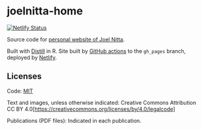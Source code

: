# joelnitta-home

[![Netlify Status](https://api.netlify.com/api/v1/badges/4dec3009-d025-4fdf-b25e-76e98b2f34e1/deploy-status)](https://app.netlify.com/sites/laughing-cray-e2c0db/deploys)

Source code for [personal website of Joel Nitta](https://www.joelnitta.com).

Built with [Distill](https://rstudio.github.io/distill/) in R. Site built by [GitHub actions](.github/workflows/build_site.yml) to the `gh_pages` branch, deployed by [Netlify](https://www.netlify.com/).

## Licenses

Code: [MIT](LICENSE)

Text and images, unless otherwise indicated: Creative Commons Attribution CC BY 4.0[https://creativecommons.org/licenses/by/4.0/legalcode]

Publications (PDF files): Indicated in each publication.